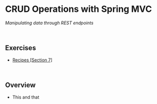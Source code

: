 # CRUD Operations with Spring MVC
*Manipulating data through REST endpoints*

<br>

## Exercises
* [Recipes [Section 7]](../07-spring-mvc-web-dev/exercises/recipes)

<br>

## Overview
* This and that